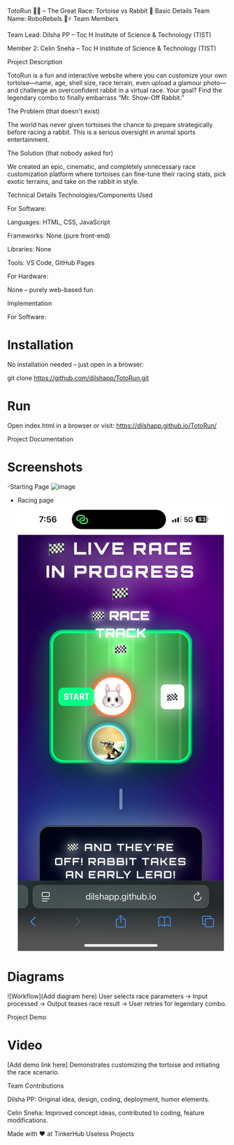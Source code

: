 TotoRun 🐢💨 – The Great Race: Tortoise vs Rabbit 🎯
Basic Details
Team Name: RoboRebels 🤖⚡
Team Members

Team Lead: Dilsha PP – Toc H Institute of Science & Technology (TIST)

Member 2: Celin Sneha – Toc H Institute of Science & Technology (TIST)

Project Description

TotoRun is a fun and interactive website where you can customize your own tortoise—name, age, shell size, race terrain, even upload a glamour photo—and challenge an overconfident rabbit in a virtual race. Your goal? Find the legendary combo to finally embarrass “Mr. Show-Off Rabbit.”

The Problem (that doesn't exist)

The world has never given tortoises the chance to prepare strategically before racing a rabbit. This is a serious oversight in animal sports entertainment.

The Solution (that nobody asked for)

We created an epic, cinematic, and completely unnecessary race customization platform where tortoises can fine-tune their racing stats, pick exotic terrains, and take on the rabbit in style.

Technical Details
Technologies/Components Used

For Software:

Languages: HTML, CSS, JavaScript

Frameworks: None (pure front-end)

Libraries: None

Tools: VS Code, GitHub Pages

For Hardware:

None – purely web-based fun

Implementation

For Software:

# Installation
No installation needed – just open in a browser:

git clone https://github.com/dilshapp/TotoRun.git


# Run
Open index.html in a browser or visit:
https://dilshapp.github.io/TotoRun/

Project Documentation

# Screenshots
-Starting Page
![image]( )
- Racing page
  ![image](https://github.com/dilshapp/TotoRun/blob/main/IMG-20250815-WA0004.jpg)
  

# Diagrams
![Workflow](Add diagram here)
User selects race parameters → Input processed → Output teases race result → User retries for legendary combo.

Project Demo

# Video
[Add demo link here]
Demonstrates customizing the tortoise and initiating the race scenario.

Team Contributions

Dilsha PP: Original idea, design, coding, deployment, humor elements.

Celin Sneha: Improved concept ideas, contributed to coding, feature modifications.

Made with ❤️ at TinkerHub Useless Projects


